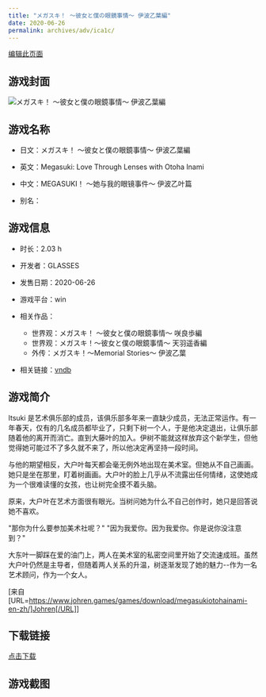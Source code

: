 ```yaml
---
title: "メガスキ！ ～彼女と僕の眼鏡事情～ 伊波乙葉編"
date: 2020-06-26
permalink: archives/adv/ica1c/
---
```

[编辑此页面](https://github.com/ACG-3/ADV3-source/blob/main/source/_posts/%E3%83%A1%E3%82%AC%E3%82%B9%E3%82%AD%EF%BC%81%20%EF%BD%9E%E5%BD%BC%E5%A5%B3%E3%81%A8%E5%83%95%E3%81%AE%E7%9C%BC%E9%8F%A1%E4%BA%8B%E6%83%85%EF%BD%9E%20%E4%BC%8A%E6%B3%A2%E4%B9%99%E8%91%89%E7%B7%A8.md)

## 游戏封面

![メガスキ！ ～彼女と僕の眼鏡事情～ 伊波乙葉編](https://pan.timero.xyz/d/onedrive/img_lib_001/%E3%83%A1%E3%82%AC%E3%82%B9%E3%82%AD%EF%BC%81%20%EF%BD%9E%E5%BD%BC%E5%A5%B3%E3%81%A8%E5%83%95%E3%81%AE%E7%9C%BC%E9%8F%A1%E4%BA%8B%E6%83%85%EF%BD%9E%20%E4%BC%8A%E6%B3%A2%E4%B9%99%E8%91%89%E7%B7%A8_cover.avif)


## 游戏名称

- 日文：メガスキ！ ～彼女と僕の眼鏡事情～ 伊波乙葉編
- 英文：Megasuki: Love Through Lenses with Otoha Inami
- 中文：MEGASUKI！ 〜她与我的眼镜事件〜 伊波乙叶篇

- 别名：


## 游戏信息

- 时长：2.03 h
- 开发者：GLASSES
- 发售日期：2020-06-26
- 游戏平台：win
- 相关作品：
   - 世界观：メガスキ！ ～彼女と僕の眼鏡事情～ 咲良歩編
   - 世界观：メガスキ！〜彼女と僕の眼鏡事情〜 天羽遥香編
   - 外传：メガスキ！～Memorial Stories～ 伊波乙葉

- 相关链接：[vndb](https://vndb.org/v28261)


## 游戏简介

Itsuki 是艺术俱乐部的成员，该俱乐部多年来一直缺少成员，无法正常运作。有一年春天，仅有的几名成员都毕业了，只剩下树一个人，于是他决定退出，让俱乐部随着他的离开而消亡。直到大藤叶的加入。伊树不能就这样放弃这个新学生，但他觉得她可能过不了多久就不来了，所以他决定再坚持一段时间。

与他的期望相反，大户叶每天都会毫无例外地出现在美术室。但她从不自己画画。她只是坐在那里，盯着树画画。大户叶的脸上几乎从不流露出任何情绪，这使她成为一个很难读懂的女孩，也让树完全摸不着头脑。

原来，大户叶在艺术方面很有眼光。当树问她为什么不自己创作时，她只是回答说她不喜欢。

"那你为什么要参加美术社呢？"
"因为我爱你。因为我爱你。你是说你没注意到？"

大东叶一脚踩在爱的油门上，两人在美术室的私密空间里开始了交流速成班。虽然大户叶仍然是主导者，但随着两人关系的升温，树逐渐发现了她的魅力--作为一名艺术顾问，作为一个女人。

[来自[URL=https://www.johren.games/games/download/megasukiotohainami-en-zh/]Johren[/URL]]


## 下载链接

[点击下载](https://pan.timero.xyz/onedrive/adv_lib_001/%E3%83%A1%E3%82%AC%E3%82%B9%E3%82%AD%EF%BC%81%20%EF%BD%9E%E5%BD%BC%E5%A5%B3%E3%81%A8%E5%83%95%E3%81%AE%E7%9C%BC%E9%8F%A1%E4%BA%8B%E6%83%85%EF%BD%9E%20%E4%BC%8A%E6%B3%A2%E4%B9%99%E8%91%89%E7%B7%A8)


## 游戏截图


